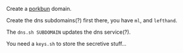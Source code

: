 
Create a [porkbun](https://porkbun.com/account/domainsSpeedy) domain.

Create the dns subdomains(?) first there, you have `ml`, and `lefthand`.

The `dns.sh SUBDOMAIN` updates the dns service(?).


You need a `keys.sh` to store the secretive stuff...


